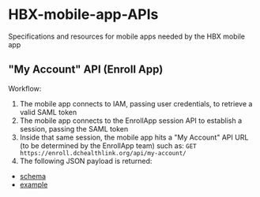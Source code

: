 # HBX-mobile-app-APIs
Specifications and resources for mobile apps needed by the HBX mobile app

## "My Account" API (Enroll App)
Workflow:

1. The mobile app connects to IAM, passing user credentials, to retrieve a valid SAML token
2. The mobile app connects to the EnrollApp session API to establish a session, passing the SAML token
3. Inside that same session, the mobile app hits a "My Account" API URL (to be determined by the EnrollApp team) such as: 
    `GET https://enroll.dchealthlink.org/api/my-account/`
4. The following JSON payload is returned:
  * [schema](enroll/my-account/response/schema.json)
  * [example](enroll/my-account/response/example.json)
